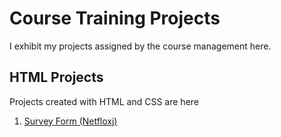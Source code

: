 # Course Training Projects

I exhibit my projects assigned by the course management here.

## HTML Projects

Projects created with HTML and CSS are here

1. [Survey Form (Netfloxj)](https://alibalaban.github.io/projects/cw/survey-form/)